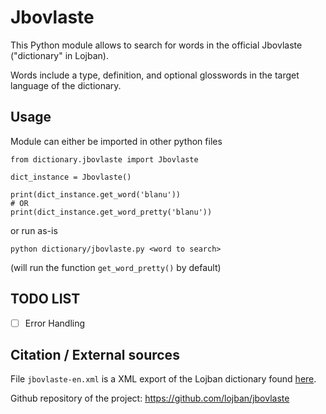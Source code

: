 # Jbovlaste

This Python module allows to search for words in the official Jbovlaste ("dictionary" in Lojban).

Words include a type, definition, and optional glosswords in the target language of the dictionary.

## Usage

Module can either be imported in other python files

```
from dictionary.jbovlaste import Jbovlaste

dict_instance = Jbovlaste()

print(dict_instance.get_word('blanu'))
# OR
print(dict_instance.get_word_pretty('blanu'))

```

or run as-is

`python dictionary/jbovlaste.py <word to search>`

(will run the function `get_word_pretty()` by default)

## TODO LIST

- [ ] Error Handling

## Citation / External sources

File `jbovlaste-en.xml` is a XML export of the Lojban dictionary found [here](https://jbovlaste.lojban.org/).

Github repository of the project: https://github.com/lojban/jbovlaste
